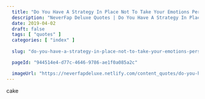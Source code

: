 ```yaml
---
  title: "Do You Have A Strategy In Place Not To Take Your Emotions Personally?"
  description: "NeverFap Deluxe Quotes | Do You Have A Strategy In Place Not To Take Your Emotions Personally?"
  date: 2019-04-02
  draft: false
  tags: [ "quotes" ]
  categories: [ "index" ]
  
  slug: "do-you-have-a-strategy-in-place-not-to-take-your-emotions-personally"

  pageId: "944514e4-d77c-4646-9786-ae1f0a085a2c"

  imageUrl: "https://neverfapdeluxe.netlify.com/content_quotes/do-you-have-a-strategy-in-place-not-to-take-your-emotions-personally.png"
---
```


cake